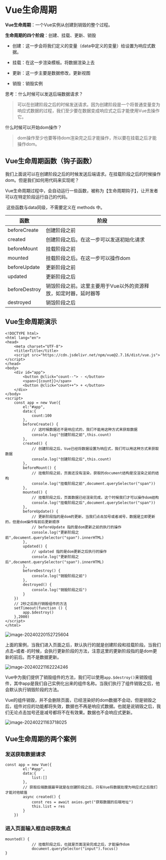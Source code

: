 # Vue生命周期

**Vue生命周期**：一个Vue实例从创建到销毁的整个过程。

**生命周期的四个阶段**：创建、挂载、更新、销毁

- 创建：这一步会将我们定义的变量（data中定义的变量）给设置为响应式数据。

- 挂载：在这一步渲染模板。将数据渲染上去

- 更新：这一步主要是数据修改，更新视图
- 销毁：销毁实例



思考：什么时候可以发送后端数据请求？

> 可以在创建阶段之后的时候发送请求。因为创建阶段是一个将普通变量变为响应式数据的过程，我们至少要在数据变成响应式之后才能使用Vue去操作它。



什么时候可以开始dom操作？

> dom操作至少也要等待dom渲染完之后才能操作，所以要在挂载之后才能操作dom。



## Vue生命周期函数（钩子函数）

​	我们上面说可以在创建阶段之后的时候发送后端请求。在挂载阶段之后的时候操作dom。但是我们如何用代码来实现呢？

​	Vue生命周期过程中，会自动运行一些函数，被称为【生命周期钩子】，让开发者可以在特定阶段运行自己的代码。

​	这些函数与data同级，不需要定义在 methods 中。

| 函数          | 阶段                                                         |
| ------------- | ------------------------------------------------------------ |
| beforeCreate  | 创建阶段之前                                                 |
| created       | 创建阶段之后。在这一步可以发送初始化请求                     |
| beforeMount   | 挂载阶段之前                                                 |
| mounted       | 挂载阶段之后。在这一步可以操作dom                            |
| beforeUpdate  | 更新阶段之前                                                 |
| updated       | 更新阶段之后                                                 |
| beforeDestroy | 销毁阶段之前。这里主要用于Vue以外的资源释放，如定时器，延时器等 |
| destroyed     | 销毁阶段之后                                                 |



## Vue生命周期演示

```vue
<!DOCTYPE html>
<html lang="en">
<head>
    <meta charset="UTF-8">
    <title>Title</title>
    <script src="https://cdn.jsdelivr.net/npm/vue@2.7.16/dist/vue.js"></script>
</head>
<body>
    <div id="app">
        <button @click="count--"> - </button>
        <span>{{count}}</span>
        <button @click="count++"> + </button>
    </div>
</body>
<script>
    const app = new Vue({
        el:"#app",
        data:{
            count:100
        },
        beforeCreate() {
            // 这时候数据还不是响应式的，我们不能用这种方式来获取数据
            console.log("创建阶段之前",this.count)
        },
        created() {
            // 创建阶段之后，Vue已经将数据设置为响应式，我们可以用这种方式来获取数据
            console.log("创建阶段之后",this.count)
        },
        beforeMount() {
            // 挂载阶段之前，页面还没有渲染，获取的document结构是没渲染之前的结构
            console.log("挂载阶段之前",document.querySelector("span"))
        },
        mounted() {
            // 挂载阶段之后，页面数据已经渲染完成，这个时候我们才可以操作dom结构
            console.log("挂载阶段之后",document.querySelector("span"))
        },
        beforeUpdate() {
            // 更新阶段指的是dom的更新，当我们点击加号或者减号，数据是立即更新的，但是dom操作有前后更新顺序
            // beforeUpdate 指的是dom更新之前的执行的操作
            console.log("更新阶段之前",document.querySelector("span").innerHTML)
        },
        updated() {
            // updated 指的是dom更新之后执行的操作
            console.log("更新阶段之后",document.querySelector("span").innerHTML)
        },
        beforeDestroy() {
            console.log("销毁阶段之前")
        },
        destroyed() {
            console.log("销毁阶段之后")
        }
    })
    // 2秒之后执行销毁组件的方法
    setTimeout(function () {
        app.$destroy()
    },2000)
</script>
</html>
```

![image-20240220152725604](img/9.Vue%E7%94%9F%E5%91%BD%E5%91%A8%E6%9C%9F//image-20240220152725604.png)

​	上面的案例，当我们进入页面之后，默认执行的就是创建阶段和挂载阶段。当我们点击`+`或者`-`的时候，会执行更新阶段的方法，注意这里的更新阶段指的是dom更新的前后。而不是数据更新。

![image-20240221162224246](img/9.Vue%E7%94%9F%E5%91%BD%E5%91%A8%E6%9C%9F//image-20240221162224246.png)

​	Vue中为我们提供了销毁组件的方法，我们可以使用`app.$destroy()`来销毁组件，其中app是我们自己实例化出来的组件名称。当我们执行了组件销毁之后，他会默认执行销毁阶段的方法。

​	Vue的组件销毁，并不会删除页面，已经渲染好的dom数据不会动，但是销毁之后，组件对应的功能都将失效，数据也不再是响应式数据。也就是说销毁之后，我们无论点击加号还是减号都将不在有效果。数据也不会响应式更新。

![image-20240221163718025](img/9.Vue%E7%94%9F%E5%91%BD%E5%91%A8%E6%9C%9F//image-20240221163718025.png)



## Vue生命周期的两个案例

### 发送获取数据请求

```vue
const app = new Vue({
        el:"#app",
        data:{
            list:[]
        },
        // 获取后端数据最早就是在创建阶段之后，只有Vue将数据处理为响应式之后我们才能对他赋值
        async created() {
            const res = await axios.get("获取数据的后端地址")
            this.list = res
        }
    })
```

### 进入页面输入框自动获取焦点

```vue
mounted() {
            // 挂载阶段之后，也就是页面渲染完成之后，才能操作dom
            document.querySelector("input").focus()
}
```

